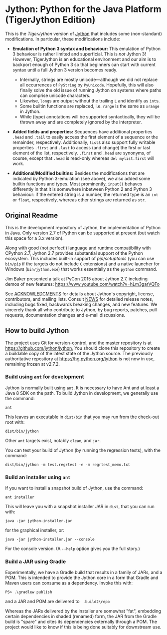 # Jython: Python for the Java Platform (TigerJython Edition)

This is the _TigerJython_ version of [Jython](https://github.com/jython/jython)
that includes some (non-standard) modifications.  In particular, these modifications
include:

- **Emulation of Python 3 syntax and behaviour:**
  This emulation of Python 3 behaviour is rather limited and superficial.  This is
  _not_ Jython 3!  However, TigerJython is an educational environment and our aim
  is to backport enough of Python 3 so that beginners can start with current syntax
  until a full Jython 3 version becomes ready.
  
  * Internally, strings are mostly unicode—although we did not replace all occurrences
    of `PyString` by `PyUnicode`.  Hopefully, this will also finally solve the old 
    issue of running Jython on systems where paths can comprise unicode characters.
  * Likewise, `long`s are output without the trailing `L` and identify as `int`s.
  * Some builtin functions are replaced, i.e. `range` is the same as `xrange` in
    Jython.
  * While (type) annotations will be supported syntactically, they will be thrown
    away and are completely ignored by the interpreter.
  
- **Added fields and properties:**
  Sequences have additional properties `.head` and `.tail` to easily access the first
  element of a sequence or the remainder, respectively.  Additionally, `list`s also
  support fully writable properties `.first` and `.last` to access (and change) the
  first or last element of the list, respectively.  `.first` and `.head` are synonyms,
  of course, except that `.head` is read-only whereas `del mylist.first` will work.
  
- **Additional/Modified builtins:**
  Besides the modifications that are indicated by Python 3-emulation (see above), we
  also added some builtin functions and types.  Most prominently, `input()` behaves
  differently in that it is somewhere inbetween Python 2 and Python 3 behaviour: if
  the entered string is a number, the returned type is an `int` or `float`, 
  respectively, whereas other strings are returned as `str`.


## Original Readme

This is the development repository of Jython,
the implementation of Python in Java.
Only version 2.7 of Python can be supported at present
(but watch this space for a 3.x version).

Along with good (not perfect!) language
and runtime compatibility with CPython 2.7,
Jython 2.7 provides substantial support of the Python ecosystem.
This includes built-in support of *pip/setuptools*
(you can use `bin/pip` if the targets do not include `C` extensions)
and a native launcher for Windows (`bin/jython.exe`)
that works essentially as the `python` command.

Jim Baker presented a talk at PyCon 2015 about Jython 2.7,
including demos of new features: https://www.youtube.com/watch?v=hLm3garVQFo

See [ACKNOWLEDGMENTS](ACKNOWLEDGMENTS) for details about Jython's copyright,
license, contributors, and mailing lists.
Consult [NEWS](NEWS) for detailed release notes, including bugs fixed,
backwards breaking changes, and new features.
We sincerely thank all who contribute to Jython, by bug reports, patches,
pull requests, documentation changes and e-mail discussions.

## How to build Jython

The project uses Git for version-control,
and the master repository is at https://github.com/jython/jython,
You should clone this repository to create a buildable copy of the latest state
of the Jython source.
The previously authoritative repository at https://hg.python.org/jython is not now in use,
remaining frozen at v2.7.2.

### Build using `ant` for development

Jython is normally built using `ant`.
It is necessary to have Ant and at least a Java 8 SDK on the path.
To build Jython in development, we generally use the command:
```
ant
```
This leaves an executable in `dist/bin`
that you may run from the check-out root with:
```
dist/bin/jython
```
Other `ant` targets exist, notably `clean`, and `jar`.

You can test your build of Jython (by running the regression tests),
with the command:
```
dist/bin/jython -m test.regrtest -e -m regrtest_memo.txt
```

### Build an installer using `ant`

If you want to install a snapshot build of Jython, use the command:
```
ant installer
```
This will leave you with a snapshot installer JAR in `dist`,
that you can run with:
```
java -jar jython-installer.jar
```
for the graphical installer, or:
```
java -jar jython-installer.jar --console
```
For the console version. (A `--help` option gives you the full story.)

### Build a JAR using Gradle

Experimentally, we have a Gradle build that results in a family of JARs,
and a POM.
This is intended to provide the Jython core in a form that Gradle and Maven
users can consume as a dependency.
Invoke this with:
```
PS> .\gradlew publish
```
and a JAR and POM are delivered to ` .build2\repo` 

Whereas the JARs delivered by the installer are somewhat "fat",
embedding certain dependencies in shaded (renamed) form,
the JAR from the Gradle build is "spare"
and cites its dependencies externally through a POM.
The project would like to know if this is being done suitably
for downstream use.
